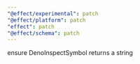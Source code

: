 ```yaml
---
"@effect/experimental": patch
"@effect/platform": patch
"effect": patch
"@effect/schema": patch
---
```


ensure DenoInspectSymbol returns a string
